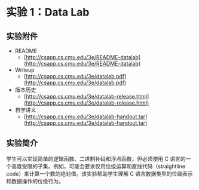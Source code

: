 # 实验 1：Data Lab

## 实验附件

* README
  * [http://csapp.cs.cmu.edu/3e/README-datalab](http://csapp.cs.cmu.edu/3e/README-datalab)
* Writeup
  * [http://csapp.cs.cmu.edu/3e/datalab.pdf](http://csapp.cs.cmu.edu/3e/datalab.pdf)
* 版本历史
  * [http://csapp.cs.cmu.edu/3e/datalab-release.html](http://csapp.cs.cmu.edu/3e/datalab-release.html)
* 自学讲义
  * [http://csapp.cs.cmu.edu/3e/datalab-handout.tar](http://csapp.cs.cmu.edu/3e/datalab-handout.tar)

## 实验简介

学生可以实现简单的逻辑函数、二进制补码和浮点函数，但必须使用 C 语言的一个高度受限的子集。例如，可能会要求仅用位级运算和直线代码（straightline code）来计算一个数的绝对值。该实验帮助学生理解 C 语言数据类型的位级表示和数据操作的位级行为。

